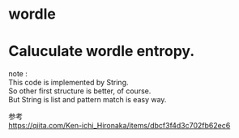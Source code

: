 # wordle
    
# Caluculate wordle entropy.  

note :    
This code is implemented by String.  
So other first structure is better, of course.  
But String is list and pattern match is easy way.  

  
    
参考  
https://qiita.com/Ken-ichi_Hironaka/items/dbcf3f4d3c702fb62ec6
